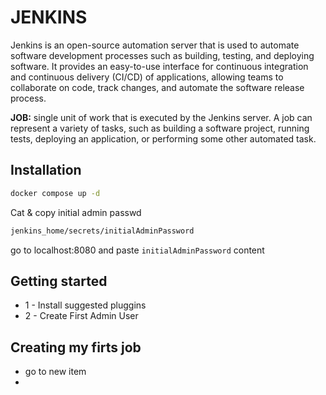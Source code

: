 # JENKINS

Jenkins is an open-source automation server that is used to automate software development processes such as building, testing, and deploying software. It provides an easy-to-use interface for continuous integration and continuous delivery (CI/CD) of applications, allowing teams to collaborate on code, track changes, and automate the software release process.

**JOB:** single unit of work that is executed by the Jenkins server. A job can represent a variety of tasks, such as building a software project, running tests, deploying an application, or performing some other automated task.

## Installation

```bash
docker compose up -d
```

Cat & copy initial admin passwd

```bash
jenkins_home/secrets/initialAdminPassword
```

go to localhost:8080 and paste `initialAdminPassword` content

## Getting started

- 1 - Install suggested pluggins
- 2 - Create First Admin User

## Creating my firts job

- go to new item
- 

